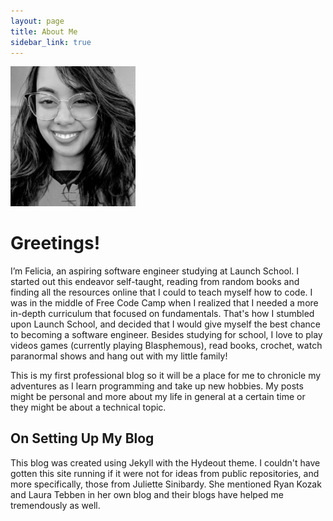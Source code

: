 ```yaml
---
layout: page
title: About Me
sidebar_link: true
---
```


<img src="picture.jpg" alt="me" width="200"/>

# Greetings!

I’m Felicia, an aspiring software engineer studying at Launch School. I started out this endeavor self-taught, reading from random books and finding all the resources online that I could to teach myself how to code. I was in the middle of Free Code Camp when I realized that I needed a more in-depth curriculum that focused on fundamentals. That's how I stumbled upon Launch School, and decided that I would give myself the best chance to becoming a software engineer. Besides studying for school, I love to play videos games (currently playing Blasphemous), read books, crochet, watch paranormal shows and hang out with my little family! 

This is my first professional blog so it will be a place for me to chronicle my adventures as I learn programming and take up new hobbies. My posts might be personal and more about my life in general at a certain time or they might be about a technical topic.

## On Setting Up My Blog

This blog was created using Jekyll with the Hydeout theme. I couldn't have gotten this site running if it were not for ideas from public repositories, and more specifically, those from Juliette Sinibardy. She mentioned Ryan Kozak and Laura Tebben in her own blog and their blogs have helped me tremendously as well.
